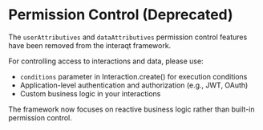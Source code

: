 # Permission Control (Deprecated)

The `userAttributives` and `dataAttributives` permission control features have been removed from the interaqt framework.

For controlling access to interactions and data, please use:
- `conditions` parameter in Interaction.create() for execution conditions
- Application-level authentication and authorization (e.g., JWT, OAuth)
- Custom business logic in your interactions

The framework now focuses on reactive business logic rather than built-in permission control.